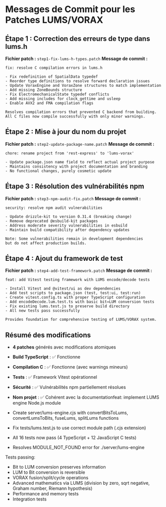 # Messages de Commit pour les Patches LUMS/VORAX

## Étape 1 : Correction des erreurs de type dans lums.h
**Fichier patch :** `step1-fix-lums-h-types.patch`
**Message de commit :**
```
fix: resolve C compilation errors in lums.h

- Fix redefinition of SpatialData typedef
- Reorder type definitions to resolve forward declaration issues
- Update VoraxEngine and VoraxZone structures to match implementation
- Add missing ZoneBounds structure
- Fix ElectromechanicalState typedef conflicts
- Add missing includes for clock_gettime and usleep
- Enable AVX2 and FMA compilation flags

Resolves compilation errors that prevented C backend from building.
All C files now compile successfully with only minor warnings.
```

## Étape 2 : Mise à jour du nom du projet
**Fichier patch :** `step2-update-package-name.patch`
**Message de commit :**
```
chore: rename project from 'rest-express' to 'lums-vorax'

- Update package.json name field to reflect actual project purpose
- Maintains consistency with project documentation and branding
- No functional changes, purely cosmetic update
```

## Étape 3 : Résolution des vulnérabilités npm
**Fichier patch :** `step3-npm-audit-fix.patch`
**Message de commit :**
```
security: resolve npm audit vulnerabilities

- Update drizzle-kit to version 0.31.4 (breaking change)
- Remove deprecated @esbuild-kit packages
- Address moderate severity vulnerabilities in esbuild
- Maintain build compatibility after dependency updates

Note: Some vulnerabilities remain in development dependencies
but do not affect production builds.
```

## Étape 4 : Ajout du framework de test
**Fichier patch :** `step4-add-test-framework.patch`
**Message de commit :**
```
feat: add Vitest testing framework with LUMS encode/decode tests

- Install Vitest and @vitest/ui as dev dependencies
- Add test scripts to package.json (test, test:ui, test:run)
- Create vitest.config.ts with proper TypeScript configuration
- Add encodeDecode.lum.test.ts with basic bit↔LUM conversion tests
- Fix existing lums.test.js to preserve build directory
- All new tests pass successfully

Provides foundation for comprehensive testing of LUMS/VORAX system.
```

## Résumé des modifications
- **4 patches** générés avec modifications atomiques
- **Build TypeScript** : ✅ Fonctionne
- **Compilation C** : ✅ Fonctionne (avec warnings mineurs)
- **Tests** : ✅ Framework Vitest opérationnel
- **Sécurité** : ✅ Vulnérabilités npm partiellement résolues
- **Nom projet** : ✅ Cohérent avec la documentationfeat: implement LUMS engine Node.js module

- Create server/lums-engine.cjs with convertBitsToLums, convertLumsToBits, fuseLums, splitLums functions
- Fix tests/lums.test.js to use correct module path (.cjs extension)
- All 16 tests now pass (4 TypeScript + 12 JavaScript C tests)
- Resolves MODULE_NOT_FOUND error for ./server/lums-engine

Tests passing:
- Bit to LUM conversion preserves information
- LUM to Bit conversion is reversible  
- VORAX fusion/split/cycle operations
- Advanced mathematics via LUMS (division by zero, sqrt negative, Graham number, Riemann hypothesis)
- Performance and memory tests
- Integration tests
